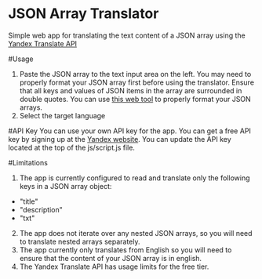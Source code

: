 # JSON Array Translator
Simple web app for translating the text content of a JSON array using the [Yandex Translate API](https://tech.yandex.com/translate/)

#Usage
1. Paste the JSON array to the text input area on the left. You may need to properly format your JSON array first before using the translator. Ensure that all keys and values of JSON items in the array are surrounded in double quotes. You can use [this web tool](https://jsonformatter.curiousconcept.com/) to properly format your JSON arrays.
2. Select the target language

#API Key
You can use your own API key for the app. You can get a free API key by signing up at the [Yandex website](https://tech.yandex.com/translate/). You can update the API key located at the top of the js/script.js file.

#Limitations
1. The app is currently configured to read and translate only the following keys in a JSON array object:

- "title"
- "description"
- "txt"

2. The app does not iterate over any nested JSON arrays, so you will need to translate nested arrays separately.
3. The app currently only translates from English so you will need to ensure that the content of your JSON array is in english.
4. The Yandex Translate API has usage limits for the free tier.